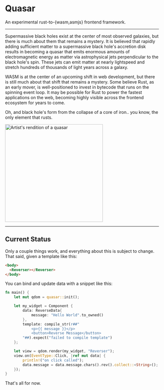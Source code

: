 # Quasar

An experimental rust-to-{wasm,asmjs} frontend framework. 

---

Supermassive black holes exist at the center of most observed galaxies, but there is much about them that remains a mystery. It is believed that rapidly adding sufficient matter to a supermassive black hole's accretion disk results in becoming a quasar that emits enormous amounts of electromagnetic energy as matter via astrophysical jets perpendicular to the black hole's spin. These jets can emit matter at nearly lightspeed and stretch hundreds of thousands of light years across a galaxy.

WASM is at the center of an upcoming shift in web development, but there is still much about that shift that remains a mystery. Some believe Rust, as an early mover, is well-positioned to invest in bytecode that runs on the spinning event loop. It may be possible for Rust to power the fastest applications on the web, becoming highly visible across the frontend ecosystem for years to come.

Oh, and black hole's form from the collapse of a core of iron.. you know, the only element that rusts.

<img title="Artist's rendition of a quasar" src="https://upload.wikimedia.org/wikipedia/commons/3/38/Artist%27s_rendering_ULAS_J1120%2B0641.jpg" width="320">

---

## Current Status

Only a couple things work, and everything about this is subject to change. That said, given a template like this:

```html
<body>
  <Reverser></Reverser>
</body>
```

You can bind and update data with a snippet like this:

```rust
fn main() {
    let mut qdom = quasar::init();

    let my_widget = Component {
        data: ReverseData{
            message: "Hello World".to_owned()
        },
        template: compile_str(r##"
            <p>{{ message }}</p>
            <button>Reverse Message</button>
        "##).expect("failed to compile template")
    };

    let view = qdom.render(my_widget, "Reverser");
    view.on(EventType::Click, |ref mut data| {
        println!("on click called");
        data.message = data.message.chars().rev().collect::<String>();
    });
}
```

That's all for now.
